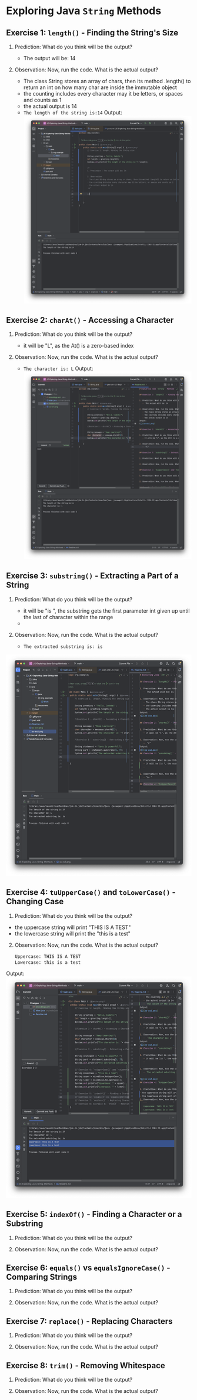 # Exploring Java `String`  Methods

## Exercise 1: `length()` - Finding the String's Size

1. Prediction: What do you think will be the output?
   -  The output will be: 14

2. Observation: Now, run the code. What is the actual output?
   - The class String stores an array of chars, then its method .length() to return an int on how many char are inside the immutable object
   - the counting includes every character may it be letters, or spaces and counts as 1
   - the actual output is 14
   - `The length of the string is:14`
Output:
![](ss-ex1.png)
   
## Exercise 2: `charAt()` - Accessing a Character

1. Prediction: What do you think will be the output?
   - it will be "L", as the At() is a zero-based index

2. Observation: Now, run the code. What is the actual output?
   -  `The character is: L`
Output:
![](ss-ex2.png)
## Exercise 3: `substring()` - Extracting a Part of a String

1. Prediction: What do you think will be the output? 
   - it will be "is ", the substring gets the first parameter int given up until the last of character within the range
   - 

2. Observation: Now, run the code. What is the actual output?
   - `The extracted substring is: is`
   
![](ss-ex3.png)
## Exercise 4: `tuUpperCase()` and `toLowerCase()` - Changing Case

1. Prediction: What do you think will be the output?
- the uppercase string will print "THIS IS A TEST"
- the lowercase string will print the "this is a test"
2. Observation: Now, run the code. What is the actual output?
   ```
   Uppercase: THIS IS A TEST
   Lowercase: this is a test
   ```
Output:
![](ss-ex4.png)
## Exercise 5: `indexOf()` - Finding a Character or a Substring

1. Prediction: What do you think will be the output?

2. Observation: Now, run the code. What is the actual output?

## Exercise 6: `equals()` vs `equalsIgnoreCase()` - Comparing Strings

1. Prediction: What do you think will be the output?

2. Observation: Now, run the code. What is the actual output?

## Exercise 7: `replace()` - Replacing Characters

1. Prediction: What do you think will be the output?

2. Observation: Now, run the code. What is the actual output?

## Exercise 8: `trim()` - Removing Whitespace

1. Prediction: What do you think will be the output?

2. Observation: Now, run the code. What is the actual output?


